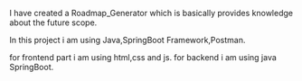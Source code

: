 I have created a Roadmap_Generator which is basically provides knowledge about the future scope.

In this project i am using Java,SpringBoot Framework,Postman.

for frontend part i am using html,css and js.
for backend i am using java SpringBoot.
